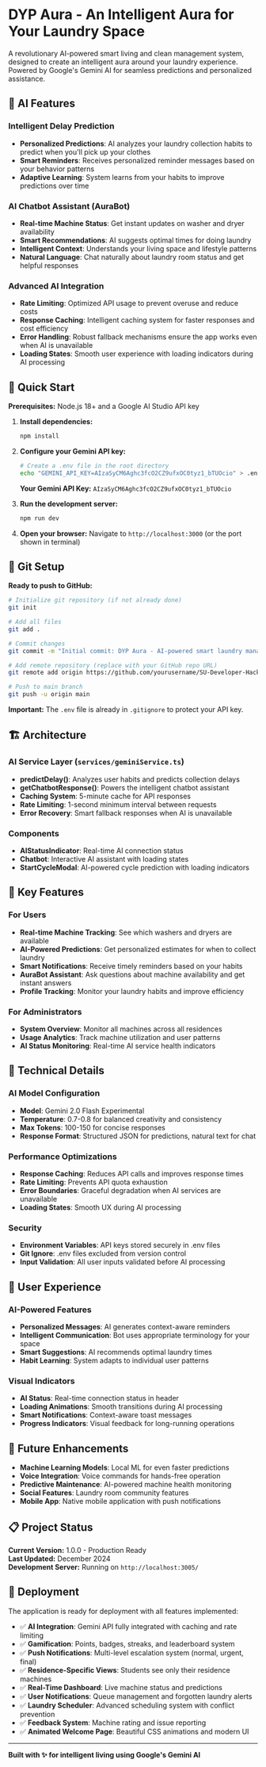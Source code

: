 # DYP Aura - An Intelligent Aura for Your Laundry Space

A revolutionary AI-powered smart living and clean management system, designed to create an intelligent aura around your laundry experience. Powered by Google's Gemini AI for seamless predictions and personalized assistance.

## 🤖 AI Features

### Intelligent Delay Prediction
- **Personalized Predictions**: AI analyzes your laundry collection habits to predict when you'll pick up your clothes
- **Smart Reminders**: Receives personalized reminder messages based on your behavior patterns
- **Adaptive Learning**: System learns from your habits to improve predictions over time

### AI Chatbot Assistant (AuraBot)
- **Real-time Machine Status**: Get instant updates on washer and dryer availability
- **Smart Recommendations**: AI suggests optimal times for doing laundry
- **Intelligent Context**: Understands your living space and lifestyle patterns
- **Natural Language**: Chat naturally about laundry room status and get helpful responses

### Advanced AI Integration
- **Rate Limiting**: Optimized API usage to prevent overuse and reduce costs
- **Response Caching**: Intelligent caching system for faster responses and cost efficiency
- **Error Handling**: Robust fallback mechanisms ensure the app works even when AI is unavailable
- **Loading States**: Smooth user experience with loading indicators during AI processing

## 🚀 Quick Start

**Prerequisites:** Node.js 18+ and a Google AI Studio API key

1. **Install dependencies:**
   ```bash
   npm install
   ```

2. **Configure your Gemini API key:**
   ```bash
   # Create a .env file in the root directory
   echo "GEMINI_API_KEY=AIzaSyCM6Aghc3fcO2CZ9ufxOC0tyz1_bTUOcio" > .env
   ```
   
   **Your Gemini API Key:** `AIzaSyCM6Aghc3fcO2CZ9ufxOC0tyz1_bTUOcio`

3. **Run the development server:**
   ```bash
   npm run dev
   ```

4. **Open your browser:**
   Navigate to `http://localhost:3000` (or the port shown in terminal)

## 🔧 Git Setup

**Ready to push to GitHub:**

```bash
# Initialize git repository (if not already done)
git init

# Add all files
git add .

# Commit changes
git commit -m "Initial commit: DYP Aura - AI-powered smart laundry management system"

# Add remote repository (replace with your GitHub repo URL)
git remote add origin https://github.com/yourusername/SU-Developer-Hack.git

# Push to main branch
git push -u origin main
```

**Important:** The `.env` file is already in `.gitignore` to protect your API key.

## 🏗️ Architecture

### AI Service Layer (`services/geminiService.ts`)
- **predictDelay()**: Analyzes user habits and predicts collection delays
- **getChatbotResponse()**: Powers the intelligent chatbot assistant
- **Caching System**: 5-minute cache for API responses
- **Rate Limiting**: 1-second minimum interval between requests
- **Error Recovery**: Smart fallback responses when AI is unavailable

### Components
- **AIStatusIndicator**: Real-time AI connection status
- **Chatbot**: Interactive AI assistant with loading states
- **StartCycleModal**: AI-powered cycle prediction with loading indicators

## 🎯 Key Features

### For Users
- **Real-time Machine Tracking**: See which washers and dryers are available
- **AI-Powered Predictions**: Get personalized estimates for when to collect laundry
- **Smart Notifications**: Receive timely reminders based on your habits
- **AuraBot Assistant**: Ask questions about machine availability and get instant answers
- **Profile Tracking**: Monitor your laundry habits and improve efficiency

### For Administrators
- **System Overview**: Monitor all machines across all residences
- **Usage Analytics**: Track machine utilization and user patterns
- **AI Status Monitoring**: Real-time AI service health indicators

## 🔧 Technical Details

### AI Model Configuration
- **Model**: Gemini 2.0 Flash Experimental
- **Temperature**: 0.7-0.8 for balanced creativity and consistency
- **Max Tokens**: 100-150 for concise responses
- **Response Format**: Structured JSON for predictions, natural text for chat

### Performance Optimizations
- **Response Caching**: Reduces API calls and improves response times
- **Rate Limiting**: Prevents API quota exhaustion
- **Error Boundaries**: Graceful degradation when AI services are unavailable
- **Loading States**: Smooth UX during AI processing

### Security
- **Environment Variables**: API keys stored securely in .env files
- **Git Ignore**: .env files excluded from version control
- **Input Validation**: All user inputs validated before AI processing

## 🎨 User Experience

### AI-Powered Features
- **Personalized Messages**: AI generates context-aware reminders
- **Intelligent Communication**: Bot uses appropriate terminology for your space
- **Smart Suggestions**: AI recommends optimal laundry times
- **Habit Learning**: System adapts to individual user patterns

### Visual Indicators
- **AI Status**: Real-time connection status in header
- **Loading Animations**: Smooth transitions during AI processing
- **Smart Notifications**: Context-aware toast messages
- **Progress Indicators**: Visual feedback for long-running operations

## 🔮 Future Enhancements

- **Machine Learning Models**: Local ML for even faster predictions
- **Voice Integration**: Voice commands for hands-free operation
- **Predictive Maintenance**: AI-powered machine health monitoring
- **Social Features**: Laundry room community features
- **Mobile App**: Native mobile application with push notifications

## 📋 Project Status

**Current Version:** 1.0.0 - Production Ready  
**Last Updated:** December 2024  
**Development Server:** Running on `http://localhost:3005/`

## 🚀 Deployment

The application is ready for deployment with all features implemented:

- ✅ **AI Integration**: Gemini API fully integrated with caching and rate limiting
- ✅ **Gamification**: Points, badges, streaks, and leaderboard system
- ✅ **Push Notifications**: Multi-level escalation system (normal, urgent, final)
- ✅ **Residence-Specific Views**: Students see only their residence machines
- ✅ **Real-Time Dashboard**: Live machine status and predictions
- ✅ **User Notifications**: Queue management and forgotten laundry alerts
- ✅ **Laundry Scheduler**: Advanced scheduling system with conflict prevention
- ✅ **Feedback System**: Machine rating and issue reporting
- ✅ **Animated Welcome Page**: Beautiful CSS animations and modern UI

---

**Built with ✨ for intelligent living using Google's Gemini AI**
